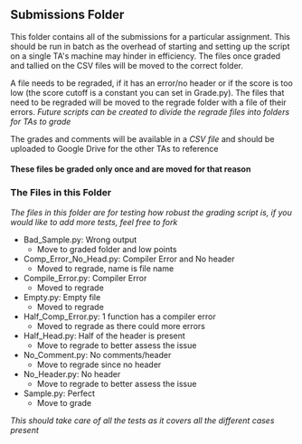 ## Submissions Folder

This folder contains all of the submissions for a particular assignment. This should be run in batch as the overhead of starting and setting up the script on a single TA's machine may hinder in efficiency. The files once graded and tallied on the CSV files will be moved to the correct folder. 

A file needs to be regraded, if it has an error/no header or if the score is too low (the score cutoff is a constant you can set in Grade.py). The files that need to be regraded will be moved to the regrade folder with a file of their errors. <i> Future scripts can be created to divide the regrade files into folders for TAs to grade </i>

The grades and comments will be available in a <i>CSV file </i> and should be uploaded to Google Drive for the other TAs to reference

#### These files be graded only once and are moved for that reason

### The Files in this Folder
<i> The files in this folder are for testing how robust the grading script is, if you would like to add more tests, feel free to fork </i>

- Bad_Sample.py: Wrong output
	- Move to graded folder and low points
- Comp_Error_No_Head.py: Compiler Error and No header
	- Moved to regrade, name is file name
- Compile_Error.py: Compiler Error
	- Moved to regrade
- Empty.py: Empty file
	- Moved to regrade
- Half_Comp_Error.py: 1 function has a compiler error 
	- Moved to regrade as there could more errors 
- Half_Head.py: Half of the header is present
	- Move to regrade to better assess the issue
- No_Comment.py: No comments/header
	- Move to regrade since no header
- No_Header.py: No header
	- Move to regrade to better assess the issue
- Sample.py: Perfect
	- Move to grade 

<i> This should take care of all the tests as it covers all the different cases present </i>